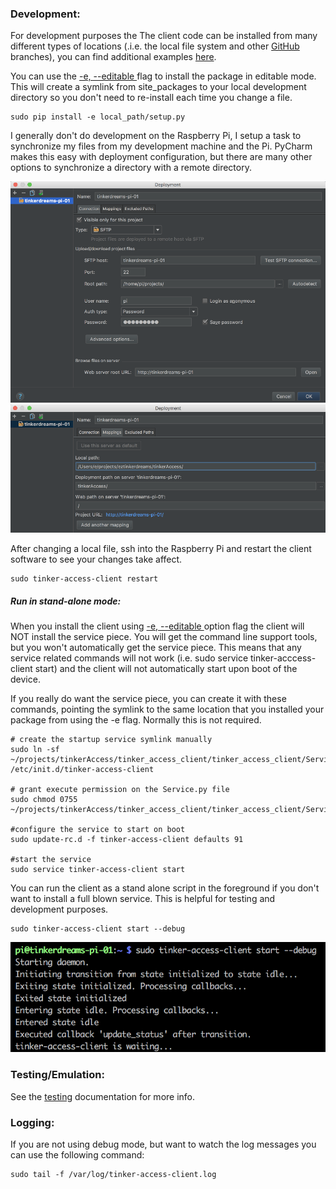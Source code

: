 ### Development:

For development purposes the The client code can be installed from many different types of locations (.i.e. the local file system and other [GitHub](https://github.com) branches), you can find additional examples [here](http://www.developerfiles.com/pip-install-from-local-git-repository/).

You can use the [-e, --editable ](https://pip.pypa.io/en/latest/reference/pip_install/#cmdoption-e) flag to install the package in editable mode. This will create a symlink from site_packages to your local development directory so you don't need to re-install each time you change a file.
```commandline
sudo pip install -e local_path/setup.py
```

I generally don't do development on the Raspberry Pi, I setup a task to synchronize my files from my development machine and the Pi. PyCharm makes this easy with deployment configuration, but there are many other options to synchronize a directory with a remote directory.

![connection](images/deployment_configuration_connection.png)
![mappings](images/deployment_configuration_mappings.png)

After changing a local file, ssh into the Raspberry Pi and restart the client software to see your changes take affect.
```commandline
sudo tinker-access-client restart
```

##### Run in stand-alone mode:

When you install the client using [-e, --editable ](https://pip.pypa.io/en/latest/reference/pip_install/#cmdoption-e)  option flag the client will NOT install the service piece. You will get the command line support tools, but you won't automatically get the service piece. This means that any service related commands will not work (i.e. sudo service tinker-acccess-client start) and the client will not automatically start upon boot of the device.

If you really do want the service piece, you can create it with these commands, pointing the symlink to the same location that you installed your package from using the -e flag. Normally this is not required.

```commandline
# create the startup service symlink manually
sudo ln -sf ~/projects/tinkerAccess/tinker_access_client/tinker_access_client/Service.py /etc/init.d/tinker-access-client

# grant execute permission on the Service.py file
sudo chmod 0755 ~/projects/tinkerAccess/tinker_access_client/tinker_access_client/Service.py

#configure the service to start on boot
sudo update-rc.d -f tinker-access-client defaults 91

#start the service
sudo service tinker-access-client start
```

You can run the client as a stand alone script in the foreground if you don't want to install a full blown service. This is helpful for testing and development purposes.

```commandline
sudo tinker-access-client start --debug
```
![mappings](images/debug_mode.png)

### Testing/Emulation:

See the [testing](../tests/README.md) documentation for more info.

### Logging:

If you are not using debug mode, but want to watch the log messages you can use the following command:

```commandline
sudo tail -f /var/log/tinker-access-client.log
```
